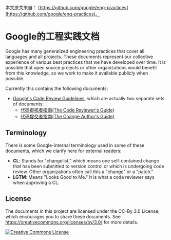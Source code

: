 本文原文来自： [https://github.com/google/eng-practices](https://github.com/google/eng-practices)。

# Google的工程实践文档

Google has many generalized engineering practices that cover all languages and
all projects. These documents represent our collective experience of various
best practices that we have developed over time. It is possible that open source
projects or other organizations would benefit from this knowledge, so we work to
make it available publicly when possible.

Currently this contains the following documents:

*   [Google's Code Review Guidelines](review/index.md), which are actually two
    separate sets of documents:
    *   [代码审核者指南(The Code Reviewer's Guide)](review/reviewer/index.md)
    *   [代码提交者指南(The Change Author's Guide)](review/developer/index.md)

## Terminology

There is some Google-internal terminology used in some of these documents, which
we clarify here for external readers:

*   **CL**: Stands for "changelist," which means one self-contained change that
    has been submitted to version control or which is undergoing code review.
    Other organizations often call this a "change" or a "patch."
*   **LGTM**: Means "Looks Good to Me." It is what a code reviewer says when
    approving a CL.

## License

The documents in this project are licensed under the CC-By 3.0 License, which
encourages you to share these documents. See
https://creativecommons.org/licenses/by/3.0/ for more details.

<a rel="license" href="https://creativecommons.org/licenses/by/3.0/"><img alt="Creative Commons License" style="border-width:0" src="https://i.creativecommons.org/l/by/3.0/88x31.png" /></a>
